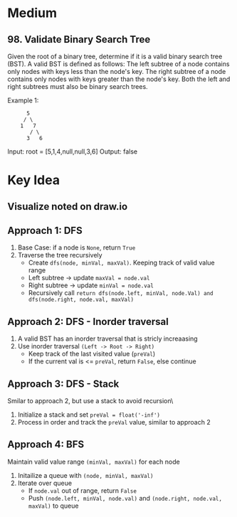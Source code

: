 # Medium
## 98. Validate Binary Search Tree
Given the root of a binary tree, determine if it is a valid binary search tree (BST).
A valid BST is defined as follows:
The left subtree of a node contains only nodes with keys less than the node's key.
The right subtree of a node contains only nodes with keys greater than the node's key.
Both the left and right subtrees must also be binary search trees.

Example 1:
```
      5
     / \
    1   7
       / \
      3   6
```
Input: root = [5,1,4,null,null,3,6]
Output: false 

# Key Idea
## Visualize noted on draw.io
## Approach 1: DFS
1. Base Case: if a node is `None`, return `True`
2. Traverse the tree recursively
    - Create `dfs(node, minVal, maxVal)`. Keeping track of valid value range
    - Left subtree -> update `maxVal = node.val`
    - Right subtree -> update `minVal = node.val`
    - Recursively call `return dfs(node.left, minVal, node.Val) and dfs(node.right, node.val, maxVal)`

## Approach 2: DFS - Inorder traversal
1. A valid BST has an inorder traversal that is stricly increaasing
2. Use inorder traversal `(Left -> Root -> Right)`
      - Keep track of the last visited value (`preVal`)
      - If the current val is <= `preVal`, return `False`, else continue

## Approach 3: DFS - Stack
Smilar to approach 2, but use a stack to avoid recursion\
1. Initialize a stack and set `preVal = float('-inf')`
2. Process in order and track the `preVal` value, similar to approach 2

## Approach 4: BFS
Maintain valid value range `(minVal, maxVal)` for each node
1. Initailize a queue with `(node, minVal, maxVal)`
2. Iterate over queue
    - If `node.val` out of range, return `False`
    - Push `(node.left, minVal, node.val)` and `(node.right, node.val, maxVal)` to queue
